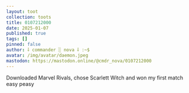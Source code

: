 ```yaml
---
layout: toot
collection: toots
title: 0107212000
date: 2025-01-07
published: true
tags: []
pinned: false
author: ⸸ commander ░ nova ⸸ :~$
avatar: /img/avatar/daemon.jpeg
mastodon: https://mastodon.online/@cmdr_nova/0107212000
---
```


Downloaded Marvel Rivals, chose Scarlett Witch and won my first match easy peasy
